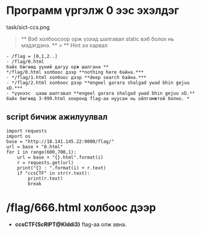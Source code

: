 # Программ үргэлж 0 ээс эхэлдэг

task/sict-ccs.png

> ** Вэб холбоосоор орж үзээд шалгавал static вэб болох нь мэдэгдэнэ. ** > \*\* Hint ээ харвал

    - /flag = [0,1,2..]
    - /flag/0.html
    байх бөгөөд үүний дагуу орж шалгана **
    */flag/0.html холбоос дээр **nothing here байна.***
    - */flag/1.html холбоос дээр **deep search байна.***
    - */flag/2.html холбоос дээр **engeel garara shalgad ywad bhin gejuu xD.***
    - *үүнээс  цааш шалгавал **engeel garara shalgad ywad bhin gejuu xD.** байх бөгөөд 3-999.html хооронд flag-аа нуусан нь ойлгомжтой болно. *

## script бичиж ажилуулвал

```
import requests
import os
base = "http://18.141.145.22:9000/flag/"
url = base + "0.html"
for i in range(600,700,1):
	url = base + "{}.html".format(i)
	r = requests.get(url)
	print("{} : ".format(i) + r.text)
	if "ccsCTF" in str(r.text):
		print(r.text)
		break

```

# /flag/666.html холбоос дээр

- **ccsCTF{ScRIPT@KIddi3}** flag-aa олж авна.
